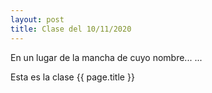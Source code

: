 ```yaml
---
layout: post
title: Clase del 10/11/2020
---
```


En un lugar de la mancha de cuyo nombre...
...

Esta es la clase {{ page.title }}